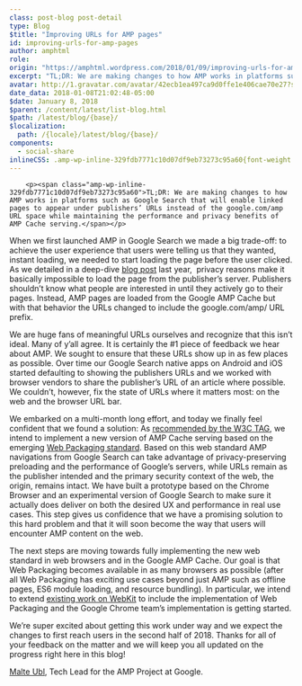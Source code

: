 ```yaml
---
class: post-blog post-detail
type: Blog
$title: "Improving URLs for AMP pages"
id: improving-urls-for-amp-pages
author: amphtml
role: 
origin: "https://amphtml.wordpress.com/2018/01/09/improving-urls-for-amp-pages/amp/"
excerpt: "TL;DR: We are making changes to how AMP works in platforms such as Google Search that will enable linked pages to appear under publishers’ URLs instead of the google.com/amp URL space while maintaining the performance and privacy benefits of AMP Cache serving. When we first launched AMP in Google Search we made a big trade-off: [&#8230;]"
avatar: http://1.gravatar.com/avatar/42ecb1ea497ca9d0ffe1e406cae70e27?s=96&d=identicon&r=G
date_data: 2018-01-08T21:02:48-05:00
$date: January 8, 2018
$parent: /content/latest/list-blog.html
$path: /latest/blog/{base}/
$localization:
  path: /{locale}/latest/blog/{base}/
components:
  - social-share
inlineCSS: .amp-wp-inline-329fdb7771c10d07df9eb73273c95a60{font-weight:400;}
---
```


<div class="amp-wp-article-content">

		<p><span class="amp-wp-inline-329fdb7771c10d07df9eb73273c95a60">TL;DR: We are making changes to how AMP works in platforms such as Google Search that will enable linked pages to appear under publishers’ URLs instead of the google.com/amp URL space while maintaining the performance and privacy benefits of AMP Cache serving.</span></p>
<p><span class="amp-wp-inline-329fdb7771c10d07df9eb73273c95a60">When we first launched AMP in Google Search we made a big trade-off: to achieve the user experience that users were telling us that they wanted, instant loading, we needed to start loading the page before the user clicked. As we detailed in a deep-dive </span><a href="https://developers.googleblog.com/2017/02/whats-in-amp-url.html"><span class="amp-wp-inline-329fdb7771c10d07df9eb73273c95a60">blog post</span></a><span class="amp-wp-inline-329fdb7771c10d07df9eb73273c95a60"> last year,  privacy reasons make it basically impossible to load the page from the publisher’s server. Publishers shouldn’t know what people are interested in until they actively go to their pages. Instead, AMP pages are loaded from the Google AMP Cache but with that behavior the URLs changed to include the google.com/amp/ URL prefix.</span></p>
<p><span class="amp-wp-inline-329fdb7771c10d07df9eb73273c95a60">We are huge fans of meaningful URLs ourselves and recognize that this isn’t ideal. Many of y’all agree. It is certainly the #1 piece of feedback we hear about AMP. We sought to ensure that these URLs show up in as few places as possible. Over time our Google Search native apps on Android and iOS started defaulting to showing the publishers URLs and we worked with browser vendors to share the publisher’s URL of an article where possible. We couldn’t, however, fix the state of URLs where it matters most: on the web and the browser URL bar.</span></p>
<p><span class="amp-wp-inline-329fdb7771c10d07df9eb73273c95a60">We embarked on a multi-month long effort, and today we finally feel confident that we found a solution: As </span><a href="https://www.w3.org/2001/tag/doc/distributed-content/"><span class="amp-wp-inline-329fdb7771c10d07df9eb73273c95a60">recommended by the W3C TAG</span></a><span class="amp-wp-inline-329fdb7771c10d07df9eb73273c95a60">, we intend to implement a new version of AMP Cache serving based on the emerging </span><a href="https://github.com/WICG/webpackage"><span class="amp-wp-inline-329fdb7771c10d07df9eb73273c95a60">Web Packaging standard</span></a><span class="amp-wp-inline-329fdb7771c10d07df9eb73273c95a60">. Based on this web standard AMP navigations from Google Search can take advantage of privacy-preserving preloading and the performance of Google’s servers, while URLs remain as the publisher intended and the primary security context of the web, the origin, remains intact. We have built a prototype based on the Chrome Browser and an experimental version of Google Search to make sure it actually does deliver on both the desired UX and performance in real use cases. This step gives us confidence that we have a promising solution to this hard problem and that it will soon become the way that users will encounter AMP content on the web. </span></p>
<p><span class="amp-wp-inline-329fdb7771c10d07df9eb73273c95a60">The next steps are moving towards fully implementing the new web standard in web browsers and in the Google AMP Cache. Our goal is that Web Packaging becomes available in as many browsers as possible (after all Web Packaging has exciting use cases beyond just AMP such as offline pages, ES6 module loading, and resource bundling). In particular, we intend to extend </span><a href="http://frederic-wang.fr/amp-and-igalia-working-together-to-improve-the-web-platform.html"><span class="amp-wp-inline-329fdb7771c10d07df9eb73273c95a60">existing work on WebKit</span></a><span class="amp-wp-inline-329fdb7771c10d07df9eb73273c95a60"> to include the implementation of Web Packaging and the Google Chrome team’s implementation is getting started.</span></p>
<p><span class="amp-wp-inline-329fdb7771c10d07df9eb73273c95a60">We’re super excited about getting this work under way and we expect the changes to first reach users in the second half of 2018. Thanks for all of your feedback on the matter and we will keep you all updated on the progress right here in this blog!</span></p>
<p><a href="https://twitter.com/cramforce"><span class="amp-wp-inline-329fdb7771c10d07df9eb73273c95a60">Malte Ubl</span></a><span class="amp-wp-inline-329fdb7771c10d07df9eb73273c95a60">, Tech Lead for the AMP Project at Google.</span></p>
	</div>

	


</div>

